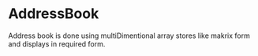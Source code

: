 # AddressBook
Address book is done using multiDimentional array stores like makrix form and displays in required form.
